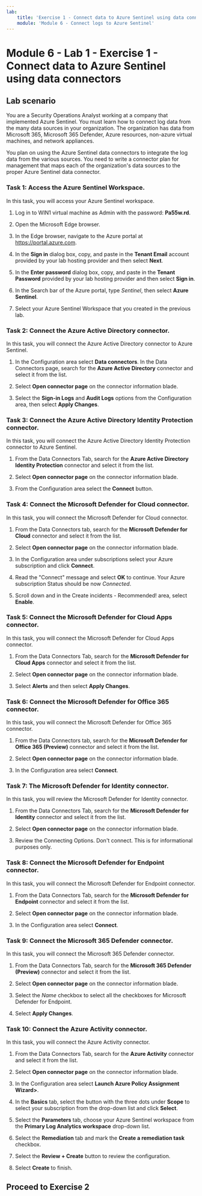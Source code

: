 ```yaml
---
lab:
    title: 'Exercise 1 - Connect data to Azure Sentinel using data connectors'
    module: 'Module 6 - Connect logs to Azure Sentinel'
---
```


# Module 6 - Lab 1 - Exercise 1 - Connect data to Azure Sentinel using data connectors

## Lab scenario

You are a Security Operations Analyst working at a company that implemented Azure Sentinel. You must learn how to connect log data from the many data sources in your organization. The organization has data from Microsoft 365, Microsoft 365 Defender, Azure resources, non-azure virtual machines, and network appliances.

You plan on using the Azure Sentinel data connectors to integrate the log data from the various sources. You need to write a connector plan for management that maps each of the organization's data sources to the proper Azure Sentinel data connector.


### Task 1: Access the Azure Sentinel Workspace.

In this task, you will access your Azure Sentinel workspace.

1. Log in to WIN1 virtual machine as Admin with the password: **Pa55w.rd**.  

2. Open the Microsoft Edge browser.

3. In the Edge browser, navigate to the Azure portal at https://portal.azure.com.

4. In the **Sign in** dialog box, copy, and paste in the **Tenant Email** account provided by your lab hosting provider and then select **Next**.

5. In the **Enter password** dialog box, copy, and paste in the **Tenant Password** provided by your lab hosting provider and then select **Sign in**.

6. In the Search bar of the Azure portal, type *Sentinel*, then select **Azure Sentinel**.

7. Select your Azure Sentinel Workspace that you created in the previous lab.


### Task 2: Connect the Azure Active Directory connector.

In this task, you will connect the Azure Active Directory connector to Azure Sentinel.

1. In the Configuration area select **Data connectors**.  In the Data Connectors page, search for the **Azure Active Directory** connector and select it from the list.

2. Select **Open connector page** on the connector information blade.

3. Select the **Sign-in Logs** and **Audit Logs** options from the Configuration area, then select **Apply Changes**.


### Task 3: Connect the Azure Active Directory Identity Protection connector.

In this task, you will connect the Azure Active Directory Identity Protection connector to Azure Sentinel.

1. From the Data Connectors Tab, search for the **Azure Active Directory Identity Protection** connector and select it from the list.

2. Select **Open connector page** on the connector information blade.

3. From the Configuration area select the **Connect** button.


### Task 4: Connect the Microsoft Defender for Cloud connector.

In this task, you will connect the Microsoft Defender for Cloud connector.

1. From the Data Connectors tab, search for the **Microsoft Defender for Cloud** connector and select it from the list.

2. Select **Open connector page** on the connector information blade.

3. In the Configuration area under subscriptions select your Azure subscription and click **Connect**.

4. Read the "Connect" message and select **OK** to continue. Your Azure subscription Status should be now *Connected*.

5. Scroll down and in the Create incidents - Recommended! area, select **Enable**.


### Task 5: Connect the Microsoft Defender for Cloud Apps connector.

In this task, you will connect the Microsoft Defender for Cloud Apps connector.

1. From the Data Connectors Tab, search for the **Microsoft Defender for Cloud Apps** connector and select it from the list.

2. Select **Open connector page** on the connector information blade.

3. Select **Alerts** and then select **Apply Changes**.


### Task 6: Connect the Microsoft Defender for Office 365 connector.

In this task, you will connect the Microsoft Defender for Office 365 connector.

1. From the Data Connectors tab, search for the **Microsoft Defender for Office 365 (Preview)** connector and select it from the list.

2. Select **Open connector page** on the connector information blade.

3. In the Configuration area select **Connect**.


### Task 7: The Microsoft Defender for Identity connector.

In this task, you will review the Microsoft Defender for Identity connector.

1. From the Data Connectors Tab, search for the **Microsoft Defender for Identity** connector and select it from the list.

2. Select **Open connector page** on the connector information blade.

3. Review the Connecting Options. Don't connect. This is for informational purposes only.


### Task 8: Connect the Microsoft Defender for Endpoint connector.

In this task, you will connect the Microsoft Defender for Endpoint connector.

1. From the Data Connectors Tab, search for the **Microsoft Defender for Endpoint** connector and select it from the list.

2. Select **Open connector page** on the connector information blade.

3. In the Configuration area select **Connect**.


### Task 9: Connect the Microsoft 365 Defender connector.

In this task, you will connect the Microsoft 365 Defender connector.

1. From the Data Connectors Tab, search for the **Microsoft 365 Defender (Preview)** connector and select it from the list.

2. Select **Open connector page** on the connector information blade.

3. Select the *Name* checkbox to select all the checkboxes for Microsoft Defender for Endpoint.

4. Select **Apply Changes**.


### Task 10: Connect the Azure Activity connector.

In this task, you will connect the Azure Activity connector.

1. From the Data Connectors Tab, search for the **Azure Activity** connector and select it from the list.

2. Select **Open connector page** on the connector information blade.

3. In the Configuration area select **Launch Azure Policy Assignment Wizard>**.

4. In the **Basics** tab, select the button with the three dots under **Scope** to select your subscription from the drop-down list and click **Select**.

5. Select the **Parameters** tab, choose your Azure Sentinel workspace from the **Primary Log Analytics workspace** drop-down list.

6. Select the **Remediation** tab and mark the **Create a remediation task** checkbox.

7. Select the **Review + Create** button to review the configuration.

8. Select **Create** to finish.

## Proceed to Exercise 2
